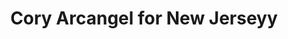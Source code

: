 ---
ee_id: '96'
site: '1'
type: '2'
url: 2010-057-cory-arcangel-for-new-jerseyy
title: Cory Arcangel for New Jerseyy
year: '2010'
display_year: '2010'
medium: Website
dims: ''
pitch: "​New Jerseyy website redesigned to look like the website of Pace Gallery"
ps: ''
live_url: ''
related: ''
youtube: ''
related_code: ''
imgs: new-jerseyy-2010-057-screen-shot-3-database-ih.jpg
subheading: ''
download: ''
add_credit: ''
commission: ''
layout: things-i-made
---